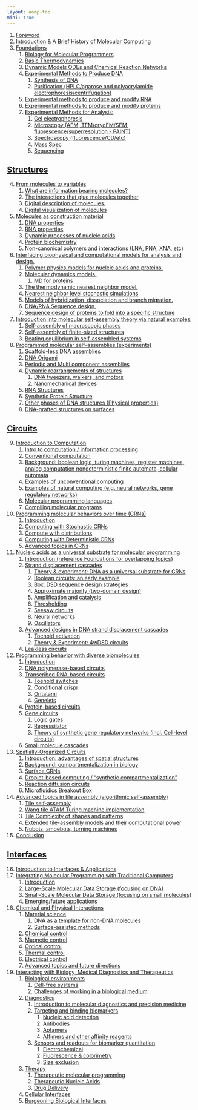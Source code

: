 ```yaml
---
layout: aomp-toc
mini: true
---
```

1. <a name="Foreword" class="tag" href="#Foreword">Foreword</a>
2. <a name="History" class="tag" href="#History">Introduction &amp; A Brief History of Molecular Computing</a>
3. <a name="Foundations" class="tag" href="#Foundations">Foundations</a>
    1. <a name="PrimerBio" class="tag" href="#PrimerBio">Biology for Molecular Programmers</a>
    2. <a name="PrimerThermo" class="tag" href="#PrimerThermo">Basic Thermodynamics</a>
    3. <a name="PrimerODE_CRN" class="tag" href="#PrimerODE_CRN">Dynamic Models ODEs and Chemical Reaction Networks</a>
    4. <a name="MethodDNAProd" class="tag" href="#MethodDNAProd">Experimental Methods to Produce DNA</a>
        1. <a name="MethodDNASynth" class="tag" href="#MethodDNASynth">Synthesis of DNA</a>
        2. <a name="MethodPurif" class="tag" href="#MethodPurif">Purification (HPLC/agarose and polyacrylamide electrophoresis/centrifugation)</a>
    5. <a name="MethodRNAProd" class="tag" href="#MethodRNAProd">Experimental methods to produce and modify RNA</a>
    6. <a name="MethodPepProd" class="tag" href="#MethodPepProd">Experimental methods to produce and modify proteins</a>
    7. <a name="MethodAnalysis" class="tag" href="#MethodAnalysis">Experimental Methods for Analysis:</a>
        1. <a name="MethodGel" class="tag" href="#MethodGel">Gel electrophoresis</a>
        2. <a name="MethodMicrosc" class="tag" href="#MethodMicrosc">Microscopy (AFM, TEM/cryoEM/SEM, fluorescence/superresolution - PAINT)</a>
        3. <a name="MethodSpectrosc" class="tag" href="#MethodSpectrosc">Spectroscopy (fluorescence/CD/etc)</a>
        4. <a name="MethodMassSpec" class="tag" href="#MethodMassSpec">Mass Spec</a>
        5. <a name="MethodSeq" class="tag" href="#MethodSeq">Sequencing</a>

<!--section-->

## <a name="Structures" class="tag" href="#Structures">Structures</a>
4. <a name="Chemistry" class="tag" href="#Chemistry">From molecules to variables</a>
    1. <a name="InfoMols" class="tag" href="#InfoMols">What are information bearing molecules?</a>
    2. <a name="Glue" class="tag" href="#Glue">The interactions that glue molecules together</a>
    3. <a name="MolN" class="tag" href="#MolN">Digital description of molecules.</a>
    4. <a name="MolV" class="tag" href="#MolV">Digital visualization of molecules</a>
5. <a name="Biomolecules" class="tag" href="#Biomolecules">Molecules as construction material</a>
    1. <a name="DNA" class="tag" href="#DNA">DNA properties</a>
    2. <a name="RNA" class="tag" href="#RNA">RNA properties</a>
    3. <a name="DSD" class="tag" href="#DSD">Dynamic processes of nucleic acids</a>
    4. <a name="Protein" class="tag" href="#Protein">Protein biochemistry</a>
    5. <a name="XNA" class="tag" href="#XNA">Non-canonical polymers and interactions (LNA, PNA, XNA, etc)</a>
6. <a name="Biophysics" class="tag" href="#Biophysics">Interfacing biophysical and computational models for analysis and design.</a>
    1. <a name="PP" class="tag" href="#PP">Polymer physics models for nucleic acids and proteins.</a>
    2. <a name="MD" class="tag" href="#MD">Molecular dynamics models.</a>
        1. <a name="proteinMD" class="tag" href="#proteinMD">MD for proteins</a>
    3. <a name="NN" class="tag" href="#NN">The thermodynamic nearest neighbor model.</a>
    4. <a name="NLKin" class="tag" href="#NLKin">Nearest neighbor level stochastic simulations</a>
    5. <a name="DLKin" class="tag" href="#DLKin">Models of hybridization, dissociation and branch migration.</a>
    6. <a name="SeqDesign" class="tag" href="#SeqDesign">DNA/RNA Sequence design.</a>
    7. <a name="ProteinDesign" class="tag" href="#ProteinDesign">Sequence design of proteins to fold into a specific structure</a>
7. <a name="SelfAssembly" class="tag" href="#SelfAssembly">Introduction into molecular self-assembly theory via natural examples.</a>
    1. <a name="NatAssemblyMac" class="tag" href="#NatAssemblyMac">Self-assembly of macroscopic phases</a>
    2. <a name="NatAssemblyMic" class="tag" href="#NatAssemblyMic">Self-assembly of finite-sized structures</a>
    3. <a name="NatAssemblyNoneq" class="tag" href="#NatAssemblyNoneq">Beating equilibrium in self-assembled systems</a>
8. <a name="DNAstructures" class="tag" href="#DNAstructures">Programmed molecular self-assemblies (experiments)</a>
    1. <a name="AssembledDNA" class="tag" href="#AssembledDNA">Scaffold-less DNA assemblies</a>
    2. <a name="Origami" class="tag" href="#Origami">DNA Origami</a>
    3. <a name="MultiComponent" class="tag" href="#MultiComponent">Periodic and Multi component assemblies</a>
    4. <a name="DynamicDNA" class="tag" href="#DynamicDNA">Dynamic rearrangements of structures</a>
        1. <a name="DynDNAMotion" class="tag" href="#DynDNAMotion">DNA tweezers, walkers, and motors</a>
        2. <a name="DynDNAMech" class="tag" href="#DynDNAMech">Nanomechanical devices</a>
    5. <a name="ProgrammedRNA" class="tag" href="#ProgrammedRNA">RNA Structures</a>
    6. <a name="ProgrammedProtein" class="tag" href="#ProgrammedProtein">Synthetic Protein Structure</a>
    7. <a name="LiquidDNA" class="tag" href="#LiquidDNA">Other phases of DNA structures (Physical properties)</a>
    8. <a name="SurfaceDNA" class="tag" href="#SurfaceDNA">DNA-grafted structures on surfaces</a>

<!--section-->

## <a name="Circuits" class="tag" href="#Circuits">Circuits</a>
9. <a name="Computation" class="tag" href="#Computation">Introduction to Computation</a>
    1. <a name="Computation_intro" class="tag" href="#Computation_intro">Intro to computation / information processing</a>
    2. <a name="conventionalComp" class="tag" href="#conventionalComp">Conventional computation</a>
    3. <a name="CompBackground" class="tag" href="#CompBackground">Background: boolean logic, turing machines, register machines, analog computation nondeterministic finite automata, cellular automata</a>
    4. <a name="unconventionalComp" class="tag" href="#unconventionalComp">Examples of unconventional computing</a>
    5. <a name="naturalComp" class="tag" href="#naturalComp">Examples of natural computing (e.g. neural networks, gene regulatory networks)</a>
    6. <a name="molprogLang" class="tag" href="#molprogLang">Molecular programming languages</a>
    7. <a name="molprogCompil" class="tag" href="#molprogCompil">Compiling molecular programs</a>
10. <a name="CRN" class="tag" href="#CRN">Programming molecular behaviors over time (CRNs)</a>
    1. <a name="CRN_intro" class="tag" href="#CRN_intro">Introduction</a>
    2. <a name="sCRN" class="tag" href="#sCRN">Computing with Stochastic CRNs</a>
    3. <a name="CRNdistribution" class="tag" href="#CRNdistribution">Compute with distributions</a>
    4. <a name="dCRN" class="tag" href="#dCRN">Computing with Deterministic CRNs</a>
    5. <a name="CRN_advanced" class="tag" href="#CRN_advanced">Advanced topics in CRNs</a>
11. <a name="NucleicAcidCircuits" class="tag" href="#NucleicAcidCircuits">Nucleic acids as a universal substrate for molecular programming</a>
    1. <a name="NucleicIntro" class="tag" href="#NucleicIntro">Introduction (reference Foundations for overlapping topics)</a>
    2. <a name="StrandDisplacementCascades" class="tag" href="#StrandDisplacementCascades">Strand displacement cascades</a>
        1. <a name="DNAforCRNs" class="tag" href="#DNAforCRNs">Theory &amp; experiment: DNA as a universal substrate for CRNs</a>
        2. <a name="EarlyBooleanDSD" class="tag" href="#EarlyBooleanDSD">Boolean circuits: an early example</a>
        3. <a name="DSDsequenceDesign" class="tag" href="#DSDsequenceDesign">Box: DSD sequence design strategies</a>
        4. <a name="ApproxMajorityTwoDomain" class="tag" href="#ApproxMajorityTwoDomain">Approximate majority (two-domain design)</a>
        5. <a name="AmplifyCatalyze" class="tag" href="#AmplifyCatalyze">Amplification and catalysis</a>
        6. <a name="Threshold" class="tag" href="#Threshold">Thresholding</a>
        7. <a name="Seesaw" class="tag" href="#Seesaw">Seesaw circuits</a>
        8. <a name="NucleicNeuralNetworks" class="tag" href="#NucleicNeuralNetworks">Neural networks</a>
        9. <a name="Oscillator" class="tag" href="#Oscillator">Oscillators</a>
    3. <a name="NucleicAdvanced" class="tag" href="#NucleicAdvanced">Advanced designs in DNA strand displacement cascades</a>
        1. <a name="ToeholdActivation" class="tag" href="#ToeholdActivation">Toehold activation</a>
        2. <a name="4wDSD" class="tag" href="#4wDSD">Theory &amp; Experiment: 4wDSD circuits</a>
    4. <a name="NucleicLeakless" class="tag" href="#NucleicLeakless">Leakless circuits</a>
12. <a name="EnzymeCircuits" class="tag" href="#EnzymeCircuits">Programming behavior with diverse biomolecules</a>
    1. <a name="EnzymeCircuitsIntro" class="tag" href="#EnzymeCircuitsIntro">Introduction</a>
    2. <a name="PolymeraseCircuits" class="tag" href="#PolymeraseCircuits">DNA polymerase-based circuits</a>
    3. <a name="TranscriptionalCircuits" class="tag" href="#TranscriptionalCircuits">Transcribed RNA-based circuits</a>
        1. <a name="ToeholdSwitches" class="tag" href="#ToeholdSwitches">Toehold switches</a>
        2. <a name="ConditionalCrispr" class="tag" href="#ConditionalCrispr">Conditional crispr</a>
        3. <a name="Oritatami" class="tag" href="#Oritatami">Oritatami</a>
        4. <a name="Genelets" class="tag" href="#Genelets">Genelets</a>
    4. <a name="ProteinCircuits" class="tag" href="#ProteinCircuits">Protein-based circuits</a>
    5. <a name="GeneCircuits" class="tag" href="#GeneCircuits">Gene circuits</a>
        1. <a name="GeneLogicGates" class="tag" href="#GeneLogicGates">Logic gates</a>
        2. <a name="GeneOscillators" class="tag" href="#GeneOscillators">Repressilator</a>
        3. <a name="GeneNetworks" class="tag" href="#GeneNetworks">Theory of synthetic gene regulatory networks (incl. Cell-level circuits)</a>
    6. <a name="SmMolCircuits" class="tag" href="#SmMolCircuits">Small molecule cascades</a>
13. <a name="SpatiallyOrganizedCircuits" class="tag" href="#SpatiallyOrganizedCircuits">Spatially-Organized Circuits</a>
    1. <a name="SpatialIntro" class="tag" href="#SpatialIntro">Introduction: advantages of spatial structures</a>
    2. <a name="SpatialBackground" class="tag" href="#SpatialBackground">Background: compartmentalization in biology</a>
    3. <a name="SurfaceCRNs" class="tag" href="#SurfaceCRNs">Surface CRNs</a>
    4. <a name="DropletComputing" class="tag" href="#DropletComputing">Droplet-based computing / “synthetic compartmentalization”</a>
    5. <a name="ReactionDiffusion" class="tag" href="#ReactionDiffusion">Reaction diffusion circuits</a>
    6. <a name="MicrofluidicsBox" class="tag" href="#MicrofluidicsBox">Microfluidics Breakout Box</a>
14. <a name="AdvancedAssembly" class="tag" href="#AdvancedAssembly">Advanced topics in tile assembly (algorithmic self-assembly)</a>
    1. <a name="TileAssembly" class="tag" href="#TileAssembly">Tile self-assembly</a>
    2. <a name="WangTile" class="tag" href="#WangTile">Wang tile ATAM Turing machine implementation</a>
    3. <a name="TileComplexity" class="tag" href="#TileComplexity">Tile Complexity of shapes and patterns</a>
    4. <a name="ExtendedAssembly" class="tag" href="#ExtendedAssembly">Extended tile-assembly models and their computational power</a>
    5. <a name="ActiveAssembly" class="tag" href="#ActiveAssembly">Nubots, amoebots, turning machines</a>
15. <a name="CircuitsConclusion" class="tag" href="#CircuitsConclusion">Conclusion</a>

<!--section-->

## <a name="Interfaces" class="tag" href="#Interfaces">Interfaces</a>
16. <a name="IntIntro" class="tag" href="#IntIntro">Introduction to Interfaces &amp; Applications</a>
17. <a name="CompInt" class="tag" href="#CompInt">Integrating Molecular Programming with Traditional Computers</a>
    1. <a name="CompIntIntro" class="tag" href="#CompIntIntro">Introduction</a>
    2. <a name="LgDataStorage" class="tag" href="#LgDataStorage">Large-Scale Molecular Data Storage (focusing on DNA)</a>
    3. <a name="SmDataStorage" class="tag" href="#SmDataStorage">Small-Scale Molecular Data Storage (focusing on small molecules)</a>
    4. <a name="CompIntFuture" class="tag" href="#CompIntFuture">Emerging/future applications</a>
18. <a name="ChemPhysInt" class="tag" href="#ChemPhysInt">Chemical and Physical Interactions</a>
    1. <a name="Material" class="tag" href="#Material">Material science</a>
        1. <a name="DNATemplate" class="tag" href="#DNATemplate">DNA as a template for non-DNA molecules</a>
        2. <a name="SurfaceAssist " class="tag" href="#SurfaceAssist ">Surface-assisted methods</a>
    2. <a name="ChemCtrl" class="tag" href="#ChemCtrl">Chemical control</a>
    3. <a name="MagCtrl" class="tag" href="#MagCtrl">Magnetic control</a>
    4. <a name="OptCtrl" class="tag" href="#OptCtrl">Optical control</a>
    5. <a name="ThemCtrl" class="tag" href="#ThemCtrl">Thermal control</a>
    6. <a name="ElecCtrl" class="tag" href="#ElecCtrl">Electrical control</a>
    7. <a name="ChemPhysAdv" class="tag" href="#ChemPhysAdv">Advanced topics and future directions</a>
19. <a name="BioInt" class="tag" href="#BioInt">Interacting with Biology, Medical Diagnostics and Therapeutics</a>
    1. <a name="BioEnv" class="tag" href="#BioEnv">Biological environments</a>
        1. <a name="CellFree" class="tag" href="#CellFree">Cell-free systems</a>
        2. <a name="BioChall" class="tag" href="#BioChall">Challenges of working in a biological medium</a>
    2. <a name="Diag" class="tag" href="#Diag">Diagnostics</a>
        1. <a name="DiagIntro" class="tag" href="#DiagIntro">Introduction to molecular diagnostics and precision medicine</a>
        2. <a name="BiomarkerDetect" class="tag" href="#BiomarkerDetect">Targeting and binding biomarkers</a>
            1. <a name="NucDetect" class="tag" href="#NucDetect">Nucleic acid detection</a>
            2. <a name="AntibodyDetect" class="tag" href="#AntibodyDetect">Antibodies</a>
            3. <a name="AptamerDetect" class="tag" href="#AptamerDetect">Aptamers</a>
            4. <a name="AffimerDetect" class="tag" href="#AffimerDetect">Affimers and other affinity reagents</a>
        3. <a name="BioSense" class="tag" href="#BioSense">Sensors and readouts for biomarker quantitation</a>
            1. <a name="ElectroSense" class="tag" href="#ElectroSense">Electrochemical</a>
            2. <a name="FluorColSense" class="tag" href="#FluorColSense">Fluorescence &amp; colorimetry</a>
            3. <a name="SizeExcluSense" class="tag" href="#SizeExcluSense">Size exclusion</a>
    3. <a name="Therapy" class="tag" href="#Therapy">Therapy</a>
        1. <a name="TherMolProg" class="tag" href="#TherMolProg">Therapeutic molecular programming</a>
        2. <a name="NucAcidTher" class="tag" href="#NucAcidTher">Therapeutic Nucleic Acids</a>
        3. <a name="DrugDel" class="tag" href="#DrugDel">Drug Delivery</a>
    4. <a name="CellInt" class="tag" href="#CellInt">Cellular Interfaces</a>
    5. <a name="BurBioInt" class="tag" href="#BurBioInt">Burgeoning Biological Interfaces</a>
